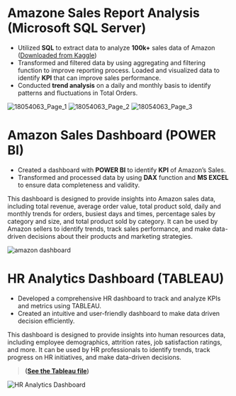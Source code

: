 # Amazone Sales Report Analysis (Microsoft SQL Server)
- Utilized **SQL** to extract data to analyze **100k+** sales data of Amazon ([Downloaded from Kaggle](https://www.kaggle.com/datasets/thedevastator/unlock-profits-with-e-commerce-sales-data/data))
- Transformed and filtered data by using aggregating and filtering function to improve reporting process.
Loaded and visualized data to identify **KPI** that can improve sales performance.
- Conducted **trend analysis** on a daily and monthly basis to identify patterns and fluctuations in Total Orders.

![18054063_Page_1](https://github.com/riz1h/Rizwan-s-Portfolio/assets/130273174/1831ec5f-b8d7-473a-991e-0448e6433c02) ![18054063_Page_2](https://github.com/riz1h/Rizwan-s-Portfolio/assets/130273174/e41f9775-415a-41a7-8bc5-b431747e196e) ![18054063_Page_3](https://github.com/riz1h/Rizwan-s-Portfolio/assets/130273174/0c16a5af-a693-4023-aaf6-980ee3f46df7)


# Amazon Sales Dashboard (**POWER BI**)
- Created a dashboard with **POWER BI** to identify **KPI** of Amazon’s Sales.
- Transformed and processed data by using **DAX** function and **MS EXCEL** to ensure data completeness and validity.

This dashboard is designed to provide insights into Amazon sales data, including total revenue, average order value, total product sold, daily and monthly trends for orders, busiest days and times, percentage sales by category and size, and total product sold by category. It can be used by Amazon sellers to identify trends, track sales performance, and make data-driven decisions about their products and marketing strategies.

![amazon dashboard](https://github.com/riz1h/Rizwan-s-Portfolio/assets/130273174/99c71d74-d8fb-4d05-aa27-126312ab9ca0)


# HR Analytics Dashboard (TABLEAU)
- Developed a comprehensive HR dashboard to track and analyze KPIs and metrics using TABLEAU.
- Created an intuitive and user-friendly dashboard to make data driven decision efficiently.

This dashboard is designed to provide insights into human resources data, including employee demographics, attrition rates, job satisfaction ratings, and more. It can be used by HR professionals to identify trends, track progress on HR initiatives, and make data-driven decisions.
> **([See the Tableau file](https://public.tableau.com/app/profile/rizwan.hassan1388/viz/HRAnalyticsDashboard_17065414097180/HRAnalyticsDashboard))**

![HR Analytics Dashboard](https://github.com/riz1h/Rizwan-sPortfolio/assets/130273174/180a4420-51b3-4371-bb80-575b96895c1c)
